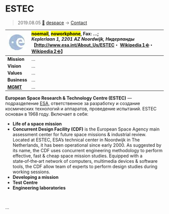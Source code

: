 # ESTEC
> 2019.08.05 [🚀](../../index/index.md) [despace](../index.md) → [Contact](../contact.md)

|[![](../f/contact/e/esa_logo1_thumb.webp)](../f/contact/e/esa_logo1.webp)|<mark>noemail</mark>, <mark>noworkphone</mark>, Fax: …;<br> *Keplerlaan 1, 2201 AZ Noordwijk, Нидерланды*<br> 【<http://www.esa.int/About_Us/ESTEC>・ [Wikipedia 1 ⎆](https://en.wikipedia.org/wiki/European_Space_Research_and_Technology_Centre)・ [Wikipedia 2 ⎆](https://en.wikipedia.org/wiki/Concurrent_Design_Facility)】|
|:--|:--|
|**Mission**|…|
|**Vision**|…|
|**Values**|…|
|**Business**|…|
|**[MGMT](../mgmt.md)**|…|

**European Space Research & Technology Centre (ESTEC)** — подразделение [ESA](esa.md), ответственное за разработку и создание космических технологий и аппаратов, проведение испытаний. ESTEC основан в 1968 году. Включает в себя:

   - **Life of a space mission**
   - **Concurrent Design Facility (CDF)** is the European Space Agency main assessment center for future space missions & industrial review. Located at ESTEC, ESA’s technical center in Noordwijk in The Netherlands, it has been operational since early 2000. As suggested by its name, the CDF uses concurrent engineering methodology to perform effective, fast & cheap space mission studies. Equipped with a state‑of‑the‑art network of computers, multimedia devices & software tools, the CDF allow team of experts to perform design studies during working sessions.
   - **Developing a mission**
   - **Test Centre**
   - **Engineering laboratories**

<p style="page-break-after:always"> </p>

…
